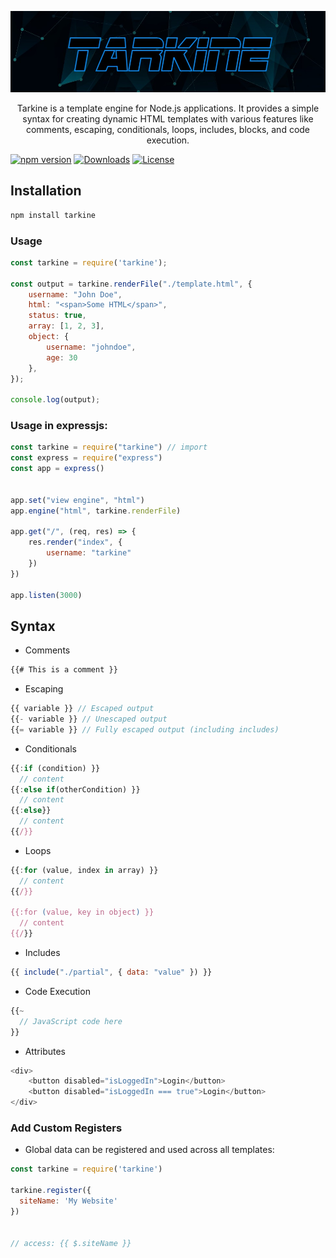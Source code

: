 <p align="center">
    <img src="https://raw.githubusercontent.com/madhanmaaz/tarkine/master/banner.jpg">
</p>

<p align="center">Tarkine is a template engine for Node.js applications. It provides a simple syntax for creating dynamic HTML templates with various features like comments, escaping, conditionals, loops, includes, blocks, and code execution.</p>

[![npm version](https://img.shields.io/npm/v/tarkine.svg)](https://www.npmjs.com/package/tarkine)
[![Downloads](https://img.shields.io/npm/dm/tarkine.svg)](https://www.npmjs.com/package/tarkine)
[![License](https://img.shields.io/npm/l/tarkine.svg)](https://github.com/yourusername/tarkine/blob/main/LICENSE)

## Installation
```bash
npm install tarkine
```

### Usage
```js
const tarkine = require('tarkine');

const output = tarkine.renderFile("./template.html", {
    username: "John Doe",
    html: "<span>Some HTML</span>",
    status: true,
    array: [1, 2, 3],
    object: {
        username: "johndoe",
        age: 30
    },
});

console.log(output);
```

### Usage in expressjs:
```js
const tarkine = require("tarkine") // import
const express = require("express")
const app = express()


app.set("view engine", "html")
app.engine("html", tarkine.renderFile)

app.get("/", (req, res) => {
    res.render("index", {
        username: "tarkine"
    })
})

app.listen(3000)
```

## Syntax
- Comments
```js
{{# This is a comment }}
```

- Escaping
```js
{{ variable }} // Escaped output
{{- variable }} // Unescaped output
{{= variable }} // Fully escaped output (including includes)
```

- Conditionals
```js
{{:if (condition) }}
  // content
{{:else if(otherCondition) }}
  // content
{{:else}}
  // content
{{/}}
```

- Loops
```js
{{:for (value, index in array) }}
  // content
{{/}}

{{:for (value, key in object) }}
  // content
{{/}}
```

- Includes
```js
{{ include("./partial", { data: "value" }) }}
```

- Code Execution
```js
{{~
  // JavaScript code here
}}
```

- Attributes
```js
<div>
    <button disabled="isLoggedIn">Login</button>
    <button disabled="isLoggedIn === true">Login</button>
</div>
```

### Add Custom Registers
- Global data can be registered and used across all templates:
```js
const tarkine = require('tarkine')

tarkine.register({ 
  siteName: 'My Website'
})


// access: {{ $.siteName }}
```